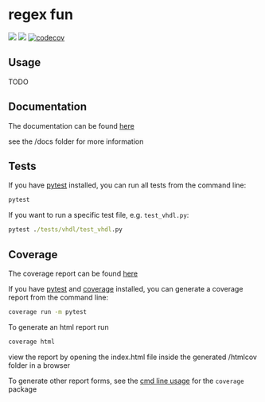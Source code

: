 # regex fun

[![](https://github.com/m-tosch/regex_fun/workflows/ci-build/badge.svg)](https://github.com/m-tosch/regex_fun/actions?query=workflow%3Aci-build)
[![](https://github.com/m-tosch/regex_fun/workflows/docs/badge.svg)](https://m-tosch.github.io/regex_fun/)
[![codecov](https://codecov.io/gh/m-tosch/regex_fun/branch/master/graph/badge.svg)](https://codecov.io/gh/m-tosch/regex_fun)

## Usage

TODO

## Documentation

The documentation can be found [here](https://m-tosch.github.io/regex_fun/)

see the /docs folder for more information

## Tests

If you have [pytest](https://pypi.org/project/pytest/) installed, you can run all tests from the command line:

```cmd
pytest
```

If you want to run a specific test file, e.g. `test_vhdl.py`:

```cmd
pytest ./tests/vhdl/test_vhdl.py
```

## Coverage

The coverage report can be found [here](https://codecov.io/gh/m-tosch/regex_fun)

If you have [pytest](https://pypi.org/project/pytest/) and [coverage](https://pypi.org/project/coverage/) installed, you can generate a coverage report from the command line:

```cmd
coverage run -m pytest
```

To generate an html report run

```cmd
coverage html
```

view the report by opening the index.html file inside the generated /htmlcov folder in a browser

To generate other report forms, see the [cmd line usage](https://coverage.readthedocs.io/en/coverage-5.1/cmd.html) for the `coverage` package
